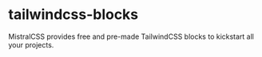 # tailwindcss-blocks
MistralCSS provides free and pre-made TailwindCSS blocks to kickstart all your projects. 
